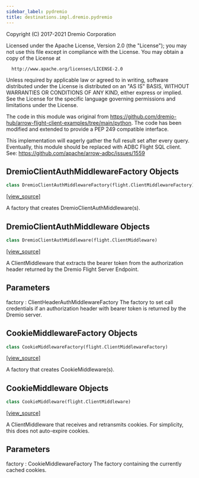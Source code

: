```yaml
---
sidebar_label: pydremio
title: destinations.impl.dremio.pydremio
---
```


Copyright (C) 2017-2021 Dremio Corporation

  Licensed under the Apache License, Version 2.0 (the "License");
  you may not use this file except in compliance with the License.
  You may obtain a copy of the License at

      http://www.apache.org/licenses/LICENSE-2.0

  Unless required by applicable law or agreed to in writing, software
  distributed under the License is distributed on an "AS IS" BASIS,
  WITHOUT WARRANTIES OR CONDITIONS OF ANY KIND, either express or implied.
  See the License for the specific language governing permissions and
  limitations under the License.

The code in this module was original from https://github.com/dremio-hub/arrow-flight-client-examples/tree/main/python.
The code has been modified and extended to provide a PEP 249 compatible interface.

This implementation will eagerly gather the full result set after every query.
Eventually, this module should be replaced with ADBC Flight SQL client.
See: https://github.com/apache/arrow-adbc/issues/1559

## DremioClientAuthMiddlewareFactory Objects

```python
class DremioClientAuthMiddlewareFactory(flight.ClientMiddlewareFactory)
```

[[view_source]](https://github.com/dlt-hub/dlt/blob/9857029af018a582dd24da4070562f58bb7e9fc5/dlt/destinations/impl/dremio/pydremio.py#L172)

A factory that creates DremioClientAuthMiddleware(s).

## DremioClientAuthMiddleware Objects

```python
class DremioClientAuthMiddleware(flight.ClientMiddleware)
```

[[view_source]](https://github.com/dlt-hub/dlt/blob/9857029af018a582dd24da4070562f58bb7e9fc5/dlt/destinations/impl/dremio/pydremio.py#L186)

A ClientMiddleware that extracts the bearer token from
the authorization header returned by the Dremio
Flight Server Endpoint.

Parameters
----------
factory : ClientHeaderAuthMiddlewareFactory
    The factory to set call credentials if an
    authorization header with bearer token is
    returned by the Dremio server.

## CookieMiddlewareFactory Objects

```python
class CookieMiddlewareFactory(flight.ClientMiddlewareFactory)
```

[[view_source]](https://github.com/dlt-hub/dlt/blob/9857029af018a582dd24da4070562f58bb7e9fc5/dlt/destinations/impl/dremio/pydremio.py#L216)

A factory that creates CookieMiddleware(s).

## CookieMiddleware Objects

```python
class CookieMiddleware(flight.ClientMiddleware)
```

[[view_source]](https://github.com/dlt-hub/dlt/blob/9857029af018a582dd24da4070562f58bb7e9fc5/dlt/destinations/impl/dremio/pydremio.py#L227)

A ClientMiddleware that receives and retransmits cookies.
For simplicity, this does not auto-expire cookies.

Parameters
----------
factory : CookieMiddlewareFactory
    The factory containing the currently cached cookies.

